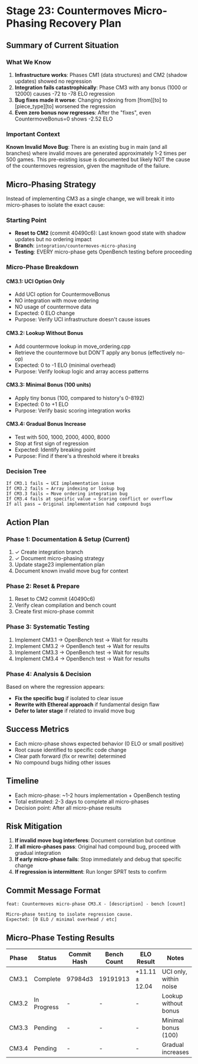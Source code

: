 # Stage 23: Countermoves Micro-Phasing Recovery Plan

## Summary of Current Situation

### What We Know
1. **Infrastructure works**: Phases CM1 (data structures) and CM2 (shadow updates) showed no regression
2. **Integration fails catastrophically**: Phase CM3 with any bonus (1000 or 12000) causes -72 to -78 ELO regression
3. **Bug fixes made it worse**: Changing indexing from [from][to] to [piece_type][to] worsened the regression
4. **Even zero bonus now regresses**: After the "fixes", even CountermoveBonus=0 shows -2.52 ELO

### Important Context
**Known Invalid Move Bug**: There is an existing bug in main (and all branches) where invalid moves are generated approximately 1-2 times per 500 games. This pre-existing issue is documented but likely NOT the cause of the countermoves regression, given the magnitude of the failure.

## Micro-Phasing Strategy

Instead of implementing CM3 as a single change, we will break it into micro-phases to isolate the exact cause:

### Starting Point
- **Reset to CM2** (commit 40490c6): Last known good state with shadow updates but no ordering impact
- **Branch**: `integration/countermoves-micro-phasing`
- **Testing**: EVERY micro-phase gets OpenBench testing before proceeding

### Micro-Phase Breakdown

#### CM3.1: UCI Option Only
- Add UCI option for CountermoveBonus
- NO integration with move ordering
- NO usage of countermove data
- Expected: 0 ELO change
- Purpose: Verify UCI infrastructure doesn't cause issues

#### CM3.2: Lookup Without Bonus
- Add countermove lookup in move_ordering.cpp
- Retrieve the countermove but DON'T apply any bonus (effectively no-op)
- Expected: 0 to -1 ELO (minimal overhead)
- Purpose: Verify lookup logic and array access patterns

#### CM3.3: Minimal Bonus (100 units)
- Apply tiny bonus (100, compared to history's 0-8192)
- Expected: 0 to +1 ELO
- Purpose: Verify basic scoring integration works

#### CM3.4: Gradual Bonus Increase
- Test with 500, 1000, 2000, 4000, 8000
- Stop at first sign of regression
- Expected: Identify breaking point
- Purpose: Find if there's a threshold where it breaks

### Decision Tree

```
If CM3.1 fails → UCI implementation issue
If CM3.2 fails → Array indexing or lookup bug
If CM3.3 fails → Move ordering integration bug
If CM3.4 fails at specific value → Scoring conflict or overflow
If all pass → Original implementation had compound bugs
```

## Action Plan

### Phase 1: Documentation & Setup (Current)
1. ✓ Create integration branch
2. ✓ Document micro-phasing strategy
3. Update stage23 implementation plan
4. Document known invalid move bug for context

### Phase 2: Reset & Prepare
1. Reset to CM2 commit (40490c6)
2. Verify clean compilation and bench count
3. Create first micro-phase commit

### Phase 3: Systematic Testing
1. Implement CM3.1 → OpenBench test → Wait for results
2. Implement CM3.2 → OpenBench test → Wait for results
3. Implement CM3.3 → OpenBench test → Wait for results
4. Implement CM3.4 → OpenBench test → Wait for results

### Phase 4: Analysis & Decision
Based on where the regression appears:
- **Fix the specific bug** if isolated to clear issue
- **Rewrite with Ethereal approach** if fundamental design flaw
- **Defer to later stage** if related to invalid move bug

## Success Metrics

- Each micro-phase shows expected behavior (0 ELO or small positive)
- Root cause identified to specific code change
- Clear path forward (fix or rewrite) determined
- No compound bugs hiding other issues

## Timeline

- Each micro-phase: ~1-2 hours implementation + OpenBench testing
- Total estimated: 2-3 days to complete all micro-phases
- Decision point: After all micro-phase results

## Risk Mitigation

1. **If invalid move bug interferes**: Document correlation but continue
2. **If all micro-phases pass**: Original had compound bug, proceed with gradual integration
3. **If early micro-phase fails**: Stop immediately and debug that specific change
4. **If regression is intermittent**: Run longer SPRT tests to confirm

## Commit Message Format

```
feat: Countermoves micro-phase CM3.X - [description] - bench [count]

Micro-phase testing to isolate regression cause.
Expected: [0 ELO / minimal overhead / etc]
```

## Micro-Phase Testing Results

| Phase | Status | Commit Hash | Bench Count | ELO Result | Notes |
|-------|--------|-------------|-------------|------------|-------|
| CM3.1 | Complete | 97984d3 | 19191913 | +11.11 ± 12.04 | UCI only, within noise |
| CM3.2 | In Progress | - | - | - | Lookup without bonus |
| CM3.3 | Pending | - | - | - | Minimal bonus (100) |
| CM3.4 | Pending | - | - | - | Gradual increases |